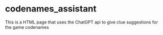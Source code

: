 # codenames_assistant
This is a HTML page that uses the ChatGPT api to give clue suggestions for the game codenames
